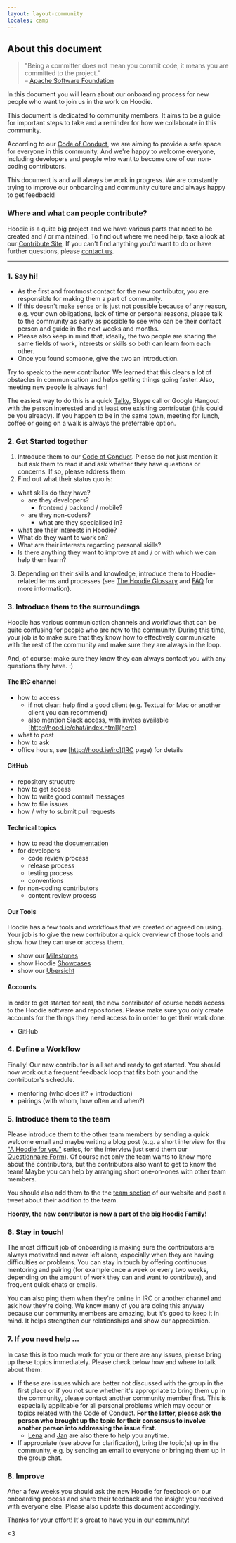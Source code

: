 ```yaml
---
layout: layout-community
locales: camp
---
```


## About this document

 > "Being a committer does not mean you commit code, it means you are committed to the project."  
 > – <a href="https://community.apache.org/contributors/" target="_blank">Apache Software Foundation</a>

In this document you will learn about our onboarding process for new people who want to join us in the work on Hoodie.

This document is dedicated to community members. It aims to be a guide for important steps to take and a reminder for how we collaborate in this community.

According to our [Code of Conduct](http://hood.ie/code-of-conduct.html), we are aiming to provide a safe space for everyone in this community. And we're happy to welcome everyone, including developers and people who want to become one of our non-coding contributors.

This document is and will always be work in progress. We are constantly trying to improve our onboarding and community culture and always happy to get feedback!

###  Where and what can people contribute?

Hoodie is a quite big project and we have various parts that need to be created and / or maintained. To find out where we need help, take a look at our [Contribute Site](http://hood.ie/contribute/). If you can't find anything you'd want to do or have further questions, please [contact us](http://hood.ie/contact/).

---------------

### 1. Say hi!

- As the first and frontmost contact for the new contributor, you are responsible for making them a part of community.
- If this doesn't make sense or is just not possible because of any reason, e.g. your own obligations, lack of time or personal reasons, please talk to the community as early as possible to see who can be their contact person and guide in the next weeks and months.
- Please also keep in mind that, ideally, the two people are sharing the same fields of work, interests or skills so both can learn from each other.
- Once you found someone, give the two an introduction.

Try to speak to the new contributor. We learned that this clears a lot of obstacles in communication and helps getting things going faster. Also, meeting new people is always fun!

The easiest way to do this is a quick <a href="http://talky.io" target="_blank">Talky</a>, Skype call or Google Hangout with the person interested and at least one exisiting contributer (this could be you already). If you happen to be in the same town, meeting for lunch, coffee or going on a walk is always the preferrable option.

### 2. Get Started together

1. Introduce them to our [Code of Conduct](http://hood.ie/code-of-conduct/). Please do not just mention it but ask them to read it and ask whether they have questions or concerns. If so, please address them.
2. Find out what their status quo is:
  - what skills do they have?
     - are they developers?
        - frontend / backend / mobile?
     - are they non-coders?
        - what are they specialised in?
  - what are their interests in Hoodie?
  - What do they want to work on?
  - What are their interests regarding personal skills?
  - Is there anything they want to improve at and / or with which we can help them learn?
3. Depending on their skills and knowledge, introduce them to Hoodie-related terms and processes (see [The Hoodie Glossary](../hoodieverse/glossary.html) and [FAQ](http://faq.hood.ie/) for more information).


### 3. Introduce them to the surroundings

Hoodie has various communication channels and workflows that can be quite confusing for people who are new to the community. During this time, your job is to make sure that they know how to effectively communicate with the rest of the community and make sure they are always in the loop.

And, of course: make sure they know they can always contact you with any questions they have. :)

#### The IRC channel
- how to access
  - if not clear: help find a good client (e.g. Textual for Mac or another client you can recommend)
  - also mention Slack access, with invites available [http://hood.ie/chat/index.html](here)
- what to post
- how to ask
- office hours, see [http://hood.ie/irc](IRC page) for details

#### GitHub
- repository strucutre
- how to get access
- how to write good commit messages
- how to file issues
- how / why to submit pull requests

#### Technical topics
- how to read the [documentation](../)
- for developers
   - code review process
   - release process
   - testing process
   - conventions
- for non-coding contributors
   - content review process

#### Our Tools
Hoodie has a few tools and workflows that we created or agreed on using. Your job is to give the new contributor a quick overview of those tools and show how they can use or access them.

- show our [Milestones](http://gr2m.github.io/milestones/)
- show Hoodie [Showcases](http://hood.ie/intro/#showcases)
- show our [Ubersicht](http://espy.github.io/ubersicht/#hoodiehq)

#### Accounts

In order to get started for real, the new contributor of course needs access to the Hoodie software and repositories. Please make sure you only create accounts for the things they need access to in order to get their work done.

 - GitHub

### 4. Define a Workflow

Finally! Our new contributor is all set and ready to get started. You should now work out a frequent feedback loop that fits both your and the contributor's schedule.

- mentoring (who does it? + introduction)
- pairings (with whom, how often and when?)

### 5. Introduce them to the team

Please introduce them to the other team members by sending a quick welcome email and maybe writing a blog post (e.g. a short interview for the ["A Hoodie for you"](http://blog.hood.ie/category/a-hoodie-for-you/) series, for the interview just send them our [Questionnaire Form](https://docs.google.com/forms/d/144uyYfrX1onnXiWV5wbA3qC_eOoUImolNaMXPdgDWMc/viewform)). Of course not only the team wants to know more about the contributors, but the contributors also want to get to know the team! Maybe you can help by arranging short one-on-ones with other team members.

You should also add them to the the [team section](http://hood.ie/community/#community) of our website and post a tweet about their addition to the team.

**Hooray, the new contributor is now a part of the big Hoodie Family!**

### 6. Stay in touch!

The most difficult job of onboarding is making sure the contributors are always motivated and never left alone, especially when they are having difficulties or problems. You can stay in touch by offering continuous mentoring and pairing (for example once a week or every two weeks, depending on the amount of work they can and want to contribute), and frequent quick chats or emails.

You can also ping them when they're online in IRC or another channel and ask how they're doing. We know many of you are doing this anyway because our community members are amazing, but it's good to keep it in mind. It helps strengthen our relationships and show our appreciation.

### 7. If you need help …

In case this is too much work for you or there are any issues, please bring up these topics immediately. Please check below how and where to talk about them:

- If these are issues which are better not discussed with the group in the first place or if you not sure whether it's appropriate to bring them up in the community, please contact another community member first. This is especially applicable for all personal problems which may occur or topics related with the Code of Conduct. **For the latter, please ask the person who brought up the topic for their consensus to involve another person into addressing the issue first.**
  - [Lena](https://twitter.com/lrnrd) and [Jan](https://twitter.com/janl) are also there to help you anytime.
- If appropriate (see above for clarification), bring the topic(s) up in the community, e.g. by sending an email to everyone or bringing them up in the group chat.

### 8. Improve

After a few weeks you should ask the new Hoodie for feedback on our onboarding process and share their feedback and the insight you received with everyone else. Please also update this document accordingly.


Thanks for your effort! It's great to have you in our community!

<3
